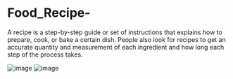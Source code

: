 # Food_Recipe-
A recipe is a step-by-step guide or set of instructions that explains how to prepare, cook, or bake a certain dish. People also look for recipes to get an accurate quantity and measurement of each ingredient and how long each step of the process takes.

![image](https://user-images.githubusercontent.com/87406802/210711576-e24a97dc-8ea3-4286-8fdd-4757deaa796f.png)
![image](https://user-images.githubusercontent.com/87406802/210711631-48223461-f083-4e7b-afd3-263cc7545d3b.png)
